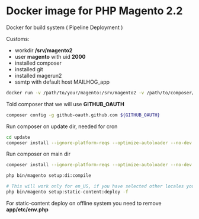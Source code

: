 # Docker image for PHP Magento 2.2

Docker for build system ( Pipeline Deployment )

Customs:
- workdir **/srv/magento2**
- user **magento** with uid **2000**
- installed composer
- installed git
- installed magerun2
- ssmtp with default host MAILHOG_app


```bash
docker run -v /path/to/your/magento:/srv/magento2 -v /path/to/composer/data:/home/magento/.composer -e GITHUB_OAUTH=${GITHUB_OAUTH} --rm -it bmxmale/magento2-php:2.2-build bash
```

Told composer that we will use __GITHUB_OAUTH__
```bash
composer config -g github-oauth.github.com ${GITHUB_OAUTH}
```

Run composer on update dir, needed for cron
```bash
cd update
composer install --ignore-platform-reqs --optimize-autoloader --no-dev
```

Run composer on main dir
```bash
composer install --ignore-platform-reqs --optimize-autoloader --no-dev
```


```bash
php bin/magento setup:di:compile

# This will work only for en_US, if you have selected other locales you need to declare it as param
php bin/magento setup:static-content:deploy -f
```


For static-content deploy on offline system you need to remove __app/etc/env.php__